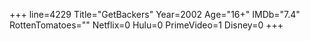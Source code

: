 +++
line=4229
Title="GetBackers"
Year=2002
Age="16+"
IMDb="7.4"
RottenTomatoes=""
Netflix=0
Hulu=0
PrimeVideo=1
Disney=0
+++

